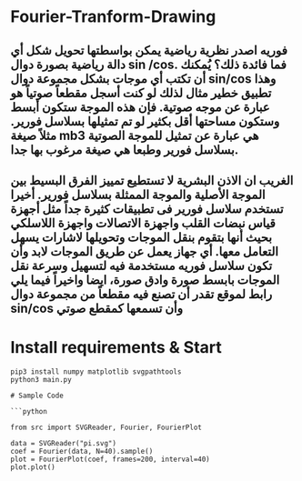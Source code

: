 # Fourier-Tranform-Drawing
## فوريه اصدر نظرية رياضية يمكن بواسطتها تحويل شكل أي دالة رياضية بصورة دوال sin /cos. فما فائدة ذلك؟ يُمكنك أن تكتب أي موجات بشكل مجموعة دوال sin/cos وهذا  تطبيق خطير مثال لذلك لو كنت أسجل مقطعاً صوتياً هو عبارة عن موجه صوتية. فإن هذه الموجة ستكون أبسط وستكون مساحتها أقل بكثير لو تم تمثيلها بسلاسل فورير. مثلاً صيغة mb3 هي عبارة عن تمثيل للموجة الصوتية بسلاسل فورير وطبعا هي صيغة مرغوب بها جدا.
## الغريب ان الاذن البشرية لا تستطيع تمييز الفرق البسيط بين الموجة الأصلية والموجة الممثلة بسلاسل فورير. أخيرا تستخدم سلاسل فورير فى تطبيقات كثيرة جداً مثل أجهزة قياس نبضات القلب واجهزة الاتصالات واجهزة اللاسلكي بحيث أنها بتقوم بنقل الموجات وتحويلها لاشارات يسهل التعامل معها. أي جهاز يعمل عن طريق الموجات لابد وأن تكون سلاسل فوريه مستخدمة فيه لتسهيل وسرعة نقل الموجات بابسط صورة وادق صورة، ايضا واخيراً فيما يلي رابط لموقع تقدر أن تصنع فيه مقطعاً من مجموعة دوال sin/cos  وأن تسمعها كمقطع صوتي
# Install requirements & Start

```
pip3 install numpy matplotlib svgpathtools
python3 main.py

# Sample Code

```python

from src import SVGReader, Fourier, FourierPlot

data = SVGReader("pi.svg")
coef = Fourier(data, N=40).sample()
plot = FourierPlot(coef, frames=200, interval=40)
plot.plot()

```
